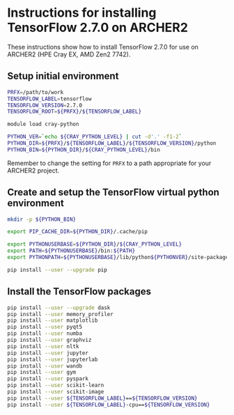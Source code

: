 Instructions for installing TensorFlow 2.7.0 on ARCHER2
=======================================================

These instructions show how to install TensorFlow 2.7.0 for use on ARCHER2 (HPE Cray EX, AMD Zen2 7742).


Setup initial environment
-------------------------

```bash
PRFX=/path/to/work
TENSORFLOW_LABEL=tensorflow
TENSORFLOW_VERSION=2.7.0
TENSORFLOW_ROOT=${PRFX}/${TENSORFLOW_LABEL}

module load cray-python

PYTHON_VER=`echo ${CRAY_PYTHON_LEVEL} | cut -d'.' -f1-2`
PYTHON_DIR=${PRFX}/${TENSORFLOW_LABEL}/${TENSORFLOW_VERSION}/python
PYTHON_BIN=${PYTHON_DIR}/${CRAY_PYTHON_LEVEL}/bin
```

Remember to change the setting for `PRFX` to a path appropriate for your ARCHER2 project.


Create and setup the TensorFlow virtual python environment
----------------------------------------------------------

```bash
mkdir -p ${PYTHON_BIN}

export PIP_CACHE_DIR=${PYTHON_DIR}/.cache/pip

export PYTHONUSERBASE=${PYTHON_DIR}/${CRAY_PYTHON_LEVEL}
export PATH=${PYTHONUSERBASE}/bin:${PATH}
export PYTHONPATH=${PYTHONUSERBASE}/lib/python${PYTHONVER}/site-packages:${PYTHONPATH}

pip install --user --upgrade pip
```


Install the TensorFlow packages
-------------------------------

```bash
pip install --user --upgrade dask
pip install --user memory_profiler
pip install --user matplotlib
pip install --user pyqt5
pip install --user numba
pip install --user graphviz
pip install --user nltk
pip install --user jupyter
pip install --user jupyterlab
pip install --user wandb
pip install --user gym
pip install --user pyspark
pip install --user scikit-learn
pip install --user scikit-image
pip install --user ${TENSORFLOW_LABEL}==${TENSORFLOW_VERSION}
pip install --user ${TENSORFLOW_LABEL}-cpu==${TENSORFLOW_VERSION}
```
